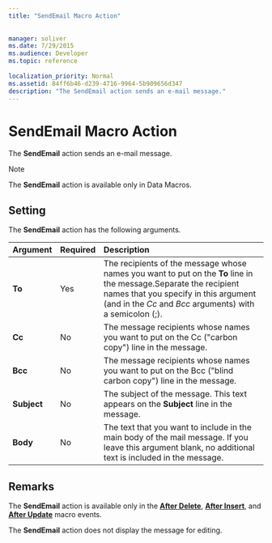 ```yaml
---
title: "SendEmail Macro Action"
 
 
manager: soliver
ms.date: 7/29/2015
ms.audience: Developer
ms.topic: reference
  
localization_priority: Normal
ms.assetid: 84ff6b46-d239-4716-9964-5b909656d347
description: "The SendEmail action sends an e-mail message."
---
```


# SendEmail Macro Action

The **SendEmail** action sends an e-mail message. 
  
> [!NOTE]
> The **SendEmail** action is available only in Data Macros. 
  
## Setting

The **SendEmail** action has the following arguments. 
  
|**Argument**|**Required**|**Description**|
|:-----|:-----|:-----|
|**To** <br/> |Yes  <br/> |The recipients of the message whose names you want to put on the **To** line in the message.Separate the recipient names that you specify in this argument (and in the  *Cc*  and  *Bcc*  arguments) with a semicolon (;).  <br/> |
|**Cc** <br/> |No  <br/> |The message recipients whose names you want to put on the Cc ("carbon copy") line in the message.  <br/> |
|**Bcc** <br/> |No  <br/> |The message recipients whose names you want to put on the Bcc ("blind carbon copy") line in the message.  <br/> |
|**Subject** <br/> |No  <br/> |The subject of the message. This text appears on the **Subject** line in the message.  <br/> |
|**Body** <br/> |No  <br/> |The text that you want to include in the main body of the mail message. If you leave this argument blank, no additional text is included in the message.  <br/> |
   
## Remarks

The **SendEmail** action is available only in the **[After Delete](after-delete-macro-event.md)**, **[After Insert](after-insert-macro-event.md)**, and **[After Update](after-update-macro-event.md)** macro events. 
  
The **SendEmail** action does not display the message for editing. 
  

